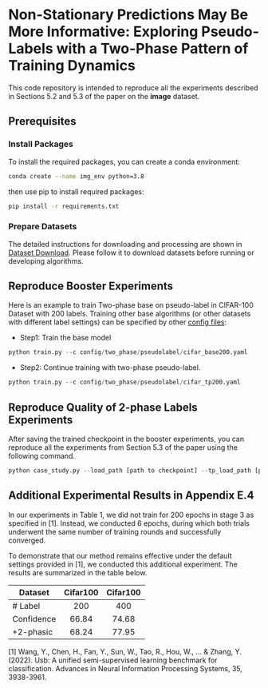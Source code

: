 
# Non-Stationary Predictions May Be More Informative: Exploring Pseudo-Labels with a Two-Phase Pattern of Training Dynamics

This code repository is intended to reproduce all the experiments described in Sections 5.2 and 5.3 of the paper on the **image** dataset.

## Prerequisites

### Install Packages
To install the required packages, you can create a conda environment:

```sh
conda create --name img_env python=3.8
```

then use pip to install required packages:

```sh
pip install -r requirements.txt
```

### Prepare Datasets

The detailed instructions for downloading and processing are shown in [Dataset Download](./preprocess/). Please follow it to download datasets before running or developing algorithms.

## Reproduce Booster Experiments

Here is an example to train Two-phase base on pseudo-label in CIFAR-100 Dataset with 200 labels. Training other base algorithms (or other datasets with different label settings) can be specified by other [config files](./config/two_phase/):

- Step1: Train the base model
```python
python train.py --c config/two_phase/pseudolabel/cifar_base200.yaml
```
- Step2: Continue training with two-phase pseudo-label.
```python
python train.py --c config/two_phase/pseudolabel/cifar_tp200.yaml
```

## Reproduce Quality of 2-phase Labels Experiments
After saving the trained checkpoint in the booster experiments, you can reproduce all the experiments from Section 5.3 of the paper using the following command.

```python
python case_study.py --load_path [path to checkpoint] --tp_load_path [path to two-phase checkpoint] --data_dir [path to data]
```

## Additional Experimental Results in Appendix E.4
In our experiments in Table 1, we did not train for 200 epochs in stage 3 as specified in [1]. Instead, we conducted 6 epochs, during which both trials underwent the same number of training rounds and successfully converged.

To demonstrate that our method remains effective under the default settings provided in [1], we conducted this additional experiment. The results are summarized in the table below.

| Dataset    | Cifar100 | Cifar100 |
| ---------- | :------: | :------: |
| # Label    |   200    |   400    |
| Confidence |  66.84   |   74.68  |
| +2-phasic  |  68.24   |   77.95  |

[1] Wang, Y., Chen, H., Fan, Y., Sun, W., Tao, R., Hou, W., ... & Zhang, Y. (2022). Usb: A unified semi-supervised learning benchmark for classification. Advances in Neural Information Processing Systems, 35, 3938-3961.